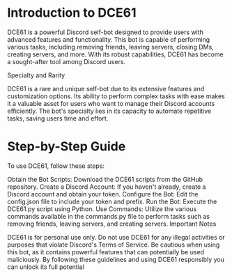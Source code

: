 # Introduction to DCE61

DCE61 is a powerful Discord self-bot designed to provide users with advanced features and functionality. This bot is capable of performing various tasks, including removing friends, leaving servers, closing DMs, creating servers, and more. With its robust capabilities, DCE61 has become a sought-after tool among Discord users.

Specialty and Rarity

DCE61 is a rare and unique self-bot due to its extensive features and customization options. Its ability to perform complex tasks with ease makes it a valuable asset for users who want to manage their Discord accounts efficiently. The bot's specialty lies in its capacity to automate repetitive tasks, saving users time and effort.

# Step-by-Step Guide

To use DCE61, follow these steps:

Obtain the Bot Scripts: Download the DCE61 scripts from the GitHub repository.
Create a Discord Account: If you haven't already, create a Discord account and obtain your token.
Configure the Bot: Edit the config.json file to include your token and prefix.
Run the Bot: Execute the DCE61.py script using Python.
Use Commands: Utilize the various commands available in the commands.py file to perform tasks such as removing friends, leaving servers, and creating servers.
Important Notes

DCE61 is for personal use only.
Do not use DCE61 for any illegal activities or purposes that violate Discord's Terms of Service.
Be cautious when using this bot, as it contains powerful features that can potentially be used maliciously.
By following these guidelines and using DCE61 responsibly you can unlock its full potential
